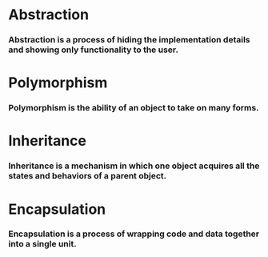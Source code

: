 <h1>Abstraction</h1>
<h3>Abstraction is a process of hiding the implementation details and showing only functionality to the user.</h3>

<h1>Polymorphism</h1>
<h3>Polymorphism is the ability of an object to take on many forms.</h3>

<h1>Inheritance</h1>
<h3>Inheritance is a mechanism in which one object acquires all the states and behaviors of a parent object.</h3>

<h1>Encapsulation</h1> 
<h3>Encapsulation is a process of wrapping code and data together into a single unit.</h3>

